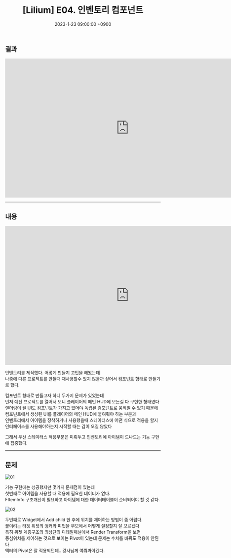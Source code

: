 ﻿---
title: "[Lilium] E04. 인벤토리 컴포넌트"
date: 2023-1-23 09:00:00 +0900
categories: [Development, Lilium]
tags: [Lilium]
---

## 결과
<iframe width="800" height="450" src="https://www.youtube.com/embed/-tCFTDN6u68" frameborder="0" allow="accelerometer; autoplay; encrypted-media; gyroscope; picture-in-picture" allowfullscreen></iframe>

---

## 내용
<iframe width="800" height="450" src="https://www.youtube.com/embed/RLbS-H5OMYg" frameborder="0" allow="accelerometer; autoplay; encrypted-media; gyroscope; picture-in-picture" allowfullscreen></iframe>

인벤토리를 제작했다. 어떻게 만들지 고민을 해봤는데<br/>
나중에 다른 프로젝트를 만들때 재사용할수 있지 않을까 싶어서 컴포넌트 형태로 만들기로 했다.<br/>

컴포넌트 형태로 만들고자 하니 두가지 문제가 있었는데<br/>
먼저 예전 프로젝트를 열어서 보니 플레이어의 메인 HUD에 모든걸 다 구현한 형태였다<br/>
렌더링이 될 UI도 컴포넌트가 가지고 있어야 독립된 컴포넌트로 움직일 수 있기 때문에<br/>
컴포넌트에서 생성된 UI를 플레이어의 메인 HUD에 붙여줘야 하는 부분과<br/>
인벤토리에서 아이템을 장착하거나 사용했을때 스테이터스에 어떤 식으로 적용을 할지<br/>
인터페이스를 사용해야하는지 시작할 때는 감이 오질 않았다<br/>

그래서 우선 스테이터스 적용부분은 미뤄두고 인벤토리에 아이템이 드나드는 기능 구현에 집중했다.<br/>

---

## 문제

![01](https://user-images.githubusercontent.com/52897037/214106569-22317550-611d-4851-9e34-0931b4671784.PNG)

기능 구현에는 성공했지만 몇가지 문제점이 있는데<br/>
첫번째로 아이템을 사용할 때 적용에 필요한 데이터가 없다.<br/>
FItemInfo 구조개선이 필요하고 아이템에 대한 데이터테이블이 준비되어야 할 것 같다.<br/>

![02](https://user-images.githubusercontent.com/52897037/214109748-a0b16670-e92e-4590-ba59-0e55342ab368.PNG)

두번째로 Widget에서 Add child 한 후에 위치를 제어하는 방법이 좀 어렵다.<br/>
붙이려는 타겟 위젯의 앵커와 피벗을 부모에서 어떻게 설정할지 잘 모르겠다<br/>
특히 위젯 계층구조의 최상단의 디테일패널에서 Render Transform을 보면<br/>
중심위치를 제어하는 것으로 보이는 Pivot이 있는데 문제는 수치를 바꿔도 적용이 안된다<br/>
액터의 Pivot은 잘 적용되던데.. 강사님께 여쭤봐야겠다.